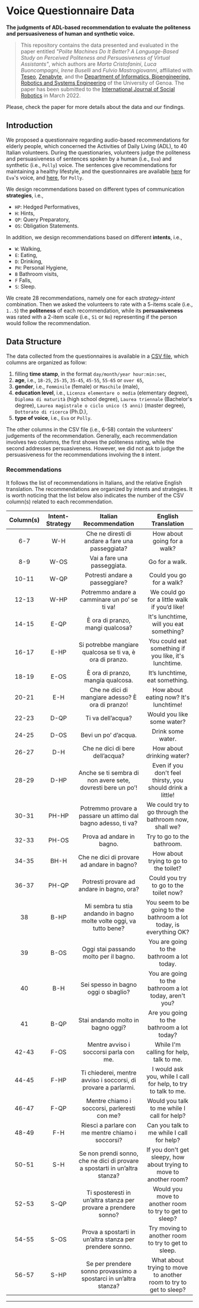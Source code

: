# Voice Questionnaire Data
**The judgments of ADL-based recommendation to evaluate the politeness and persuasiveness of human and synthetic voice.**

> This repository contains the data presented and evaluated in the paper entitled 
> *"Polite Machines Do It Better? A Language-Based Study on Perceived Politeness and Persuasiveness of Virtual Assistants"*,
> which authors are 
> *Marta Cristofanini*, 
> *Luca Buoncompagni*, 
> *Irene Buselli* and 
> *Fulvio Mastrogiovanni*,
> affiliated with 
> [Teseo](https://teseo.tech/),
> [Zenabyte](https://www.zenabyte.com/), and
> the [Department of Informatics, Bioengineering, Robotics and Systems Engineering](https://dibris.unige.it/) of the University of Genoa.
> The paper has been submitted to the 
> [International Journal of Social Robotics](https://www.springer.com/journal/12369) 
> in March 2022.

Please, check the paper for more details about the data and our findings.

## Introduction
We proposed a questionnaire regarding audio-based recommendations for elderly people, which concerned the Activities of Daily Living (ADL), to 40 Italian volunteers.
During the questionaries, volunteers judge the politeness and persuasiveness of sentences spoken by a human (i.e., `Eva`) and synthetic (i.e., `Polly`) voice.
The sentences give recommendations for maintaining a healthy lifestyle, and the questionnaires are available [here](https://forms.gle/RnecqG72HfSCGHfYA) for `Eva`'s voice, and [here](https://forms.gle/bPzJw88PMqJ5siPr7), for `Polly`.

We design recommendations based on different types of communication **strategies**, i.e.,
 - `HP`: Hedged Performatives, 
 - `H`: Hints, 
 - `QP`: Query Preparatory, 
 - `OS`: Obligation Statements.
 
In addition, we design recommendations based on different **intents**, i.e.,
 - `W`: Walking, 
 - `E`: Eating, 
 - `D`: Drinking, 
 - `PH`: Personal Hygiene, 
 - `B` Bathroom visits, 
 - `F` Falls, 
 - `S`: Sleep.

We create 28 recommendations, namely one for each *strategy-intent* combination.
Then we asked the volunteers to rate with a 5-items scale (i.e., `1..5`) the **politeness** of each recommendation, while its **persuasiveness** was rated with a 2-item scale (i.e., `Sì` or `No`) representing if the person would follow the recommendation.

## Data Structure
The data collected from the questionnaires is available in a [CSV file](https://github.com/teseotech/voice_questionnaire_data/blob/main/QuestionnaireRawData.csv), which columns are organized as follow:
 1. filling **time stamp**, in the format `day/month/year hour:min:sec`,
 2. **age**, i.e., `18-25`, `25-35`, `35-45`, `45-55`, `55-65` or `over 65`,
 3. **gender**, i.e., `Femminile` (female) or `Maschile` (male),
 4. **education level**, i.e., `Licenza elementare o media` (elementary degree), `Diploma di maturità` (high school degree), `Laurea triennale` (Bachelor's degree), `Laurea magistrale o ciclo unico (5 anni)` (master degree), `Dottorato di ricerca` (Ph.D.),
 5. **type of voice**, i.e., `Eva` or `Polly`.

The other columns in the CSV file (i.e., 6-58) contain the volunteers' judgements of the recommendation.
Generally, each recommendation involves two columns, the first shows the politeness rating, while the second addresses persuasiveness.
However, we did not ask to judge the persuasiveness for the recommendations involving the `B` intent.

### Recommendations
It follows the list of recommendations in Italians, and the relative English translation.
The recommendations are organized by intents and strategies.
It is worth noticing that the list below also indicates the number of the CSV column(s) related to each recommendation.

| **Column(s)** | **Intent-Strategy** |                          **Italian Recommendation**                         |                        **English Translation**                       |
|:----------:|:------------:|:---------------------------------------------------------------------------:|:-------------------------------------------------------------------:|
|     6-7    |      W-H     |               Che ne diresti di andare a fare una passeggiata?              |                     How about going for a walk?                     |
|     8-9    |     W-OS     |                         Vai a fare una passeggiata.                         |                            Go for a walk.                           |
|    10-11   |     W-QP     |                        Potresti andare a passeggiare?                       |                       Could you go for a walk?                      |
|    12-13   |     W-HP     |                 Potremmo andare a camminare un po’ se ti va!                |             We could go for a little walk if you’d like!            |
|    14-15   |     E-QP     |                       È ora di pranzo, mangi qualcosa?                      |               It's lunchtime, will you eat something?               |
|    16-17   |     E-HP     |           Si potrebbe mangiare qualcosa se ti va, è ora di pranzo.          |         You could eat something if you like, it's lunchtime.        |
|    18-19   |     E-OS     |                      È ora di pranzo, mangia qualcosa.                      |                    It’s lunchtime, eat something.                   |
|    20-21   |      E-H     |               Che ne dici di mangiare adesso? È ora di pranzo!              |                How about eating now? It's lunchtime!                |
|    22-23   |     D-QP     |                              Ti va dell’acqua?                              |                      Would you like some water?                     |
|    24-25   |     D-OS     |                             Bevi un po’ d’acqua.                            |                          Drink some water.                          |
|    26-27   |      D-H     |                       Che ne dici di bere dell’acqua?                       |                      How about drinking water?                      |
|    28-29   |     D-HP     |         Anche se ti sembra di non avere sete, dovresti bere un po’!         |      Even if you don't feel thirsty, you should drink a little!     |
|    30-31   |     PH-HP    |        Potremmo provare a passare un attimo dal bagno adesso, ti va?        |        We could try to go through the bathroom now, shall we?       |
|    32-33   |     PH-OS    |                          Prova ad andare in bagno.                          |                      Try to go to the bathroom.                     |
|    34-35   |     BH-H     |                  Che ne dici di provare ad andare in bagno?                 |                How about trying to go to the toilet?                |
|    36-37   |     PH-QP    |                  Potresti provare ad andare in bagno, ora?                  |                Could you try to go to the toilet now?               |
|     38     |     B-HP     |     Mi sembra tu stia andando in bagno molte volte oggi, va tutto bene?     | You seem to be going to the bathroom a lot today, is everything OK? |
|     39     |     B-OS     |                    Oggi stai passando molto per il bagno.                   |              You are going to the bathroom a lot today.             |
|     40     |      B-H     |                     Sei spesso in bagno oggi o sbaglio?                     |        You are going to the bathroom a lot today, aren't you?       |
|     41     |     B-QP     |                      Stai andando molto in bagno oggi?                      |              Are you going to the bathroom a lot today?             |
|    42-43   |     F-OS     |                    Mentre avviso i soccorsi parla con me.                   |               While I'm calling for help, talk to me.               |
|    44-45   |     F-HP     |        Ti chiederei, mentre avviso i soccorsi, di provare a parlarmi.       |    I would ask you, while I call for help, to try to talk to me.    |
|    46-47   |     F-QP     |                 Mentre chiamo i soccorsi, parleresti con me?                |             Would you talk to me while I call for help?             |
|    48-49   |      F-H     |              Riesci a parlare con me mentre chiamo i soccorsi?              |              Can you talk to me while I call for help?              |
|    50-51   |      S-H     | Se non prendi sonno, che ne dici di provare a spostarti in un’altra stanza? |  If you don't get sleepy, how about trying to move to another room? |
|    52-53     |     S-QP     |       Ti sposteresti in un’altra stanza per provare a prendere sonno?       |        Would you move to another room to try to get to sleep?       |
|    54-55     |     S-OS     |           Prova a spostarti in un’altra stanza per prendere sonno.          |          Try moving to another room to try to get to sleep.         |
|    56-57     |     S-HP     |       Se per prendere sonno provassimo a spostarci in un’altra stanza?      |  What about trying to move to another room to try to get to sleep?  |

---
